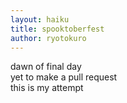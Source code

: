 ```yaml
---
layout: haiku
title: spooktoberfest
author: ryotokuro
---
```


dawn of final day<br>
yet to make a pull request<br>
this is my attempt<br>
